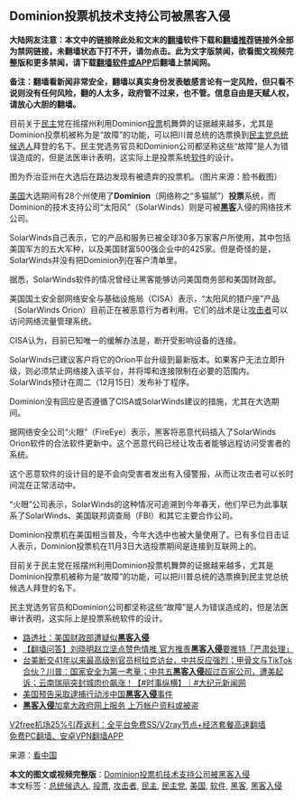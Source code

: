  <h2>Dominion投票机技术支持公司被黑客入侵</h2> <p class="notice"><b>大陆网友注意：本文中的链接除此处和文末的<a href="https://github.com/bannedbook/fanqiang" >翻墙</a>软件下载和<a href="https://github.com/killgcd/justmysocks/blob/master/README.md">翻墙推荐</a>链接外全部为禁网链接，未翻墙状态下打不开，请勿点击。此为文字版禁闻，欲看图文视频完整版和更多禁闻，请下载<a href="https://github.com/bannedbook/fanqiang">翻墙软件或APP</a>后翻墙上禁闻网。</p><p>备注：翻墙看新闻非常安全，翻墙以真实身份发表敏感言论有一定风险，但只看不说则没有任何风险，翻的人太多，政府管不过来，也不管。信息自由是天赋人权，请放心大胆的翻墙。</b></p>  <div class="entry"> <p id="summary">目前关于<a href="https://www.bannedbook.org/bnews/tag/%e6%b0%91%e4%b8%bb/" class="st_tag internal_tag" rel="tag" title="标签 民主 下的日志">民主</a>党在摇摆州利用Dominion<a href="https://www.bannedbook.org/bnews/tag/%E6%8A%95%E7%A5%A8/" class="st_tag internal_tag" rel="tag" title="标签 投票 下的日志">投票</a>机舞弊的证据越来越多，尤其是Dominion投票机被称为是“故障”的功能，可以把川普总统的选票换到<a href="https://www.bannedbook.org/bnews/tag/%e6%b0%91%e4%b8%bb%e5%85%9a/" class="st_tag internal_tag" rel="tag" title="标签 民主党 下的日志">民主党</a><a href="https://www.bannedbook.org/bnews/tag/%e6%80%bb%e7%bb%9f%e5%80%99%e9%80%89%e4%ba%ba/" class="st_tag internal_tag" rel="tag" title="标签 总统候选人 下的日志">总统候选人</a>拜登的名下。民主党选务官员和Dominion公司都坚称这些“故障”是人为错误造成的，但是法医审计表明，这实际上是投票系统<a href="https://www.bannedbook.org/bnews/tag/%e8%bd%af%e4%bb%b6/" class="st_tag internal_tag" rel="tag" title="标签 软件 下的日志">软件</a>的设计。</p> <p id="conimg">图为乔治亚州在大选后在路边发现有被遗弃的投票机。（图片来源：脸书截图）</p> <p><a href="https://www.bannedbook.org/bnews/tag/%e7%be%8e%e5%9b%bd/" class="st_tag internal_tag" rel="tag" title="标签 美国 下的日志">美国</a>大选期间有28个州使用了<strong>Dominion</strong>（网络称之“多猫腻”）<strong>投票</strong>系统，而Dominion的技术支持公司“太阳风”（SolarWinds）则是可被<strong><a href="https://www.bannedbook.org/bnews/tag/%e9%bb%91%e5%ae%a2/" class="st_tag internal_tag" rel="tag" title="标签 黑客 下的日志">黑客</a></strong>入侵的网络技术公司。</p> <p>SolarWinds自己表示，它的产品和服务已被全球30多万家客户所使用，其中包括美国军方的五大军种，以及美国财富500强企业中的425家。但是奇怪的是，SolarWinds并没有把Dominion列在客户清单里。</p> <p>据悉，SolarWinds软件的情况曾经让黑客能够访问美国商务部和美国财政部。</p>  <p>美国国土安全部网络安全与基础设施局（CISA）表示，“太阳风的猎户座”产品（SolarWinds Orion）目前正在被恶意行为者利用。它们的战术是让<a href="https://www.bannedbook.org/bnews/tag/%E6%94%BB%E5%87%BB%E8%80%85/" class="st_tag internal_tag" rel="tag" title="标签 攻击者 下的日志">攻击者</a>可以访问网络流量管理系统。</p> <p>CISA认为，目前已知唯一的缓解办法是，断开受影响设备的连接。</p> <p>SolarWinds已建议客户将它的Orion平台升级到最新版本。如果客户无法立即升级，则必须禁止网络接入该平台，并将埠和连接限制在必要的范围内。SolarWinds预计在周二（12月15日）发布补丁程序。</p> <p>Dominion没有回应是否遵循了CISA或SolarWinds建议的措施，尤其在大选期间。</p> <p>据网络安全公司“火眼”（FireEye）表示，黑客将恶意代码插入了SolarWinds Orion软件的合法软件更新中。这个恶意代码已经让攻击者能够远程访问受害者的系统。</p>  <p>这个恶意软件的设计目的是不会向受害者发出有入侵警报，从而让攻击者可以长时间混在正常活动中。</p> <p>“火眼”公司表示，SolarWinds的这种情况可追溯到今年春天，他们早已为此事联系了SolarWinds、美国联邦调查局（FBI）和其它主要合作公司。</p> <p>Dominion投票机在美国相当普及，今年大选中也被大量使用了。已有多位目击证人表示，Dominion投票机在11月3日大选投票期间是连接到互联网上的。</p> <p>目前关于民主党在摇摆州利用Dominion投票机舞弊的证据越来越多，尤其是Dominion投票机被称为是“故障”的功能，可以把川普总统的选票换到民主党总统候选人拜登的名下。</p> <p>民主党选务官员和Dominion公司都坚称这些“故障”是人为错误造成的，但是法医审计表明，这实际上是投票系统软件的设计。</p>  <ul class='op-related-articles' title='相关阅读'> <li><a href='https://www.bannedbook.org/bnews/cnnews/20201214/1447524.html' target='_blank'>路透社：美国财政部遭疑似<b>黑客入侵</b></a></li> <li><a href='https://www.bannedbook.org/bnews/fanqiang/20200918/1398870.html' target='_blank'>【翻墙问答】刘晓明赵立坚点赞色情推 官方推责<b>黑客入侵</b>要推特「严肃处理」</a></li> <li><a href='https://www.bannedbook.org/bnews/bannedvideo/20200918/1398580.html' target='_blank'>台美断交41年以来最高级别官员柯拉克访台，中共反应强烈；甲骨文与TikTok合伙？川普：国家安全为第一考量；中共五<b>黑客入侵</b>超过百家公司，遭美起诉；云南瑞丽突封城肉价飙涨！【#时事纵横】｜#大纪元新闻网</a></li> <li><a href='https://www.bannedbook.org/bnews/baitai/20200916/1397559.html' target='_blank'>美国预告采取逮捕行动涉中国<b>黑客入侵</b>事件</a></li> <li><a href='https://www.bannedbook.org/bnews/cnnews/20200817/1381249.html' target='_blank'><b>黑客入侵</b>加拿大政府网上服务 上万帐户资料或被盗</a></li> </ul> <p class="texttj"> <a href="https://www.bannedbook.org/forum23/topic22702.html" target="_blank">V2free机场25%引荐返利：全平台免费SS/V2ray节点+经济套餐高速翻墙</a><br/> <a href="https://github.com/bannedbook/fanqiang/wiki/%E7%A6%81%E9%97%BB%E7%BD%91%E5%AE%89%E5%8D%93%E7%BF%BB%E5%A2%99%E6%96%B0%E9%97%BBAPP" target="_blank">免费PC翻墙、安卓VPN翻墙APP</a></p><p> 来源：<span class='wp_keywordlink_affiliate'><a href="https://www.secretchina.com/" title="看中国" target="_blank">看中国</a></span> </p><a name='sharetosocial'></a>       <div><b>本文的图文或视频完整版</b>：<a href='https://www.bannedbook.org/bnews/comments/20201215/1447972.html'>Dominion投票机技术支持公司被黑客入侵</a></div>  </div><!--END ENTRY--> <div class="postfooter"> <div>本文标签：<a href="https://www.bannedbook.org/bnews/tag/%e6%80%bb%e7%bb%9f%e5%80%99%e9%80%89%e4%ba%ba/" rel="tag">总统候选人</a>, <a href="https://www.bannedbook.org/bnews/tag/%E6%8A%95%E7%A5%A8/" rel="tag">投票</a>, <a href="https://www.bannedbook.org/bnews/tag/%E6%94%BB%E5%87%BB%E8%80%85/" rel="tag">攻击者</a>, <a href="https://www.bannedbook.org/bnews/tag/%e6%b0%91%e4%b8%bb/" rel="tag">民主</a>, <a href="https://www.bannedbook.org/bnews/tag/%e6%b0%91%e4%b8%bb%e5%85%9a/" rel="tag">民主党</a>, <a href="https://www.bannedbook.org/bnews/tag/%e7%be%8e%e5%9b%bd/" rel="tag">美国</a>, <a href="https://www.bannedbook.org/bnews/tag/%e8%bd%af%e4%bb%b6/" rel="tag">软件</a>, <a href="https://www.bannedbook.org/bnews/tag/%e9%bb%91%e5%ae%a2/" rel="tag">黑客</a>, <a href="https://www.bannedbook.org/bnews/tag/%E9%BB%91%E5%AE%A2%E5%85%A5%E4%BE%B5/" rel="tag">黑客入侵</a></div>  </div><!--END POSTFOOTER--> 